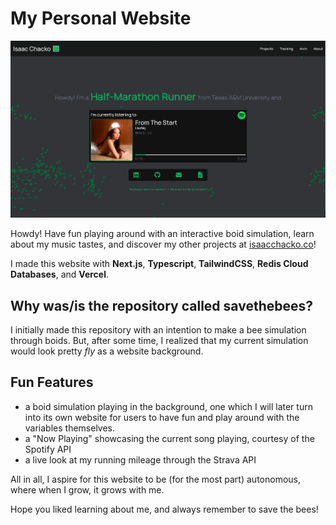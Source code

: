 # My Personal Website

![A screenshot of my website](https://raw.githubusercontent.com/isaacchacko/savethebees/main/public/spring-2025.png "My personal website! Circa Spring 2025")

Howdy! Have fun playing around with an interactive boid simulation, learn about my music tastes, and discover my other projects at [isaacchacko.co](https://isaacchacko.co)!

I made this website with **Next.js**, **Typescript**, **TailwindCSS**, **Redis Cloud Databases**, and **Vercel**.

## Why was/is the repository called savethebees?

I initially made this repository with an intention to make a bee simulation through boids. But, after some time, I realized that my current simulation would look pretty _fly_ as a website background.

## Fun Features

- a boid simulation playing in the background, one which I will later turn into its own website for users to have fun and play around with the variables themselves.
- a "Now Playing" showcasing the current song playing, courtesy of the Spotify API
- a live look at my running mileage through the Strava API

All in all, I aspire for this website to be (for the most part) autonomous, where when I grow, it grows with me.

Hope you liked learning about me, and always remember to save the bees!
